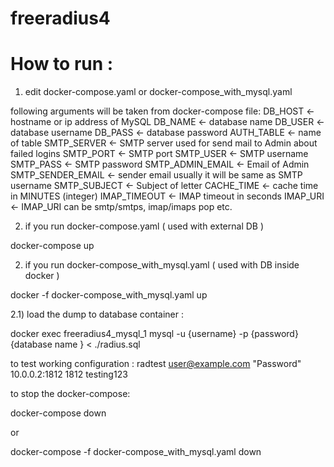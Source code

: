 # freeradius4

# How to run : 

1) edit docker-compose.yaml or docker-compose_with_mysql.yaml 

following arguments will be taken from docker-compose file:
   DB_HOST <- hostname or ip address of MySQL
   DB_NAME <- database name 
   DB_USER <- database username
   DB_PASS <- database password
   AUTH_TABLE <- name of table
   SMTP_SERVER <- SMTP server used for send mail to Admin about failed logins
   SMTP_PORT  <- SMTP port 
   SMTP_USER  <- SMTP username
   SMTP_PASS  <- SMTP password
   SMTP_ADMIN_EMAIL <- Email of Admin
   SMTP_SENDER_EMAIL <- sender email usually it will be same as SMTP username
   SMTP_SUBJECT  <- Subject of letter
   CACHE_TIME  <- cache time in MINUTES (integer) 
   IMAP_TIMEOUT <- IMAP timeout in seconds 
   IMAP_URI  <- IMAP_URI can be smtp/smtps, imap/imaps pop etc.

2) if you run docker-compose.yaml ( used with external DB )

docker-compose up

2) if you run docker-compose_with_mysql.yaml ( used with DB inside docker )

docker -f docker-compose_with_mysql.yaml up

2.1) load the dump to database container :

docker exec freeradius4_mysql_1 mysql -u {username} -p {password} {database name } < ./radius.sql


to test working configuration : 
radtest  user@example.com "Password" 10.0.0.2:1812 1812 testing123


to stop the docker-compose:

docker-compose down

or 

docker-compose -f docker-compose_with_mysql.yaml down




